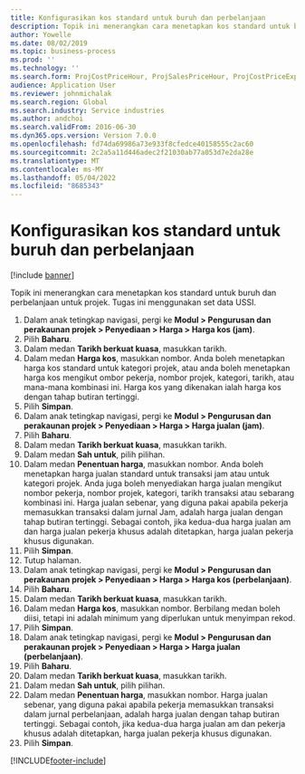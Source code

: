 ```yaml
---
title: Konfigurasikan kos standard untuk buruh dan perbelanjaan
description: Topik ini menerangkan cara menetapkan kos standard untuk buruh dan perbelanjaan untuk projek.
author: Yowelle
ms.date: 08/02/2019
ms.topic: business-process
ms.prod: ''
ms.technology: ''
ms.search.form: ProjCostPriceHour, ProjSalesPriceHour, ProjCostPriceExpense, ProjSalesPriceCost
audience: Application User
ms.reviewer: johnmichalak
ms.search.region: Global
ms.search.industry: Service industries
ms.author: andchoi
ms.search.validFrom: 2016-06-30
ms.dyn365.ops.version: Version 7.0.0
ms.openlocfilehash: fd74da69986a73e933f8cfedce40158555c2ac60
ms.sourcegitcommit: 2c2a5a11d446adec2f21030ab77a053d7e2da28e
ms.translationtype: MT
ms.contentlocale: ms-MY
ms.lasthandoff: 05/04/2022
ms.locfileid: "8685343"
---
```

# <a name="configure-standard-costs-for-labor-and-expenses"></a>Konfigurasikan kos standard untuk buruh dan perbelanjaan

[!include [banner](../../includes/banner.md)]

Topik ini menerangkan cara menetapkan kos standard untuk buruh dan perbelanjaan untuk projek. Tugas ini menggunakan set data USSI.

1. Dalam anak tetingkap navigasi, pergi ke **Modul > Pengurusan dan perakaunan projek > Penyediaan > Harga > Harga kos (jam)**.
2. Pilih **Baharu**.
3. Dalam medan **Tarikh berkuat kuasa**, masukkan tarikh.
4. Dalam medan **Harga kos**, masukkan nombor. Anda boleh menetapkan harga kos standard untuk kategori projek, atau anda boleh menetapkan harga kos mengikut ombor pekerja, nombor projek, kategori, tarikh, atau mana-mana kombinasi ini. Harga kos yang dikenakan ialah harga kos dengan tahap butiran tertinggi.  
5. Pilih **Simpan**.
6. Dalam anak tetingkap navigasi, pergi ke **Modul > Pengurusan dan perakaunan projek > Penyediaan > Harga > Harga jualan (jam)**.
7. Pilih **Baharu**.
8. Dalam medan **Tarikh berkuat kuasa**, masukkan tarikh.
9. Dalam medan **Sah untuk**, pilih pilihan.
10. Dalam medan **Penentuan harga**, masukkan nombor. Anda boleh menetapkan harga jualan standard untuk transaksi jam atau untuk kategori projek. Anda juga boleh menyediakan harga jualan mengikut nombor pekerja, nombor projek, kategori, tarikh transaksi atau sebarang kombinasi ini. Harga jualan sebenar, yang diguna pakai apabila pekerja memasukkan transaksi dalam jurnal Jam, adalah harga jualan dengan tahap butiran tertinggi. Sebagai contoh, jika kedua-dua harga jualan am dan harga jualan pekerja khusus adalah ditetapkan, harga jualan pekerja khusus digunakan.  
11. Pilih **Simpan**.
12. Tutup halaman.
13. Dalam anak tetingkap navigasi, pergi ke **Modul > Pengurusan dan perakaunan projek > Penyediaan > Harga > Harga kos (perbelanjaan)**.
14. Pilih **Baharu**.
15. Dalam medan **Tarikh berkuat kuasa**, masukkan tarikh.
16. Dalam medan **Harga kos**, masukkan nombor. Berbilang medan boleh diisi, tetapi ini adalah minimum yang diperlukan untuk menyimpan rekod.  
17. Pilih **Simpan**.
18. Dalam anak tetingkap navigasi, pergi ke **Modul > Pengurusan dan perakaunan projek > Penyediaan > Harga > Harga jualan (perbelanjaan)**.
19. Pilih **Baharu**.
20. Dalam medan **Tarikh berkuat kuasa**, masukkan tarikh.
21. Dalam medan **Sah untuk**, pilih pilihan.
22. Dalam medan **Penentuan harga**, masukkan nombor. Harga jualan sebenar, yang diguna pakai apabila pekerja memasukkan transaksi dalam jurnal perbelanjaan, adalah harga jualan dengan tahap butiran tertinggi. Sebagai contoh, jika kedua-dua harga jualan am dan pekerja khusus adalah ditetapkan, harga jualan pekerja khusus digunakan.  
23. Pilih **Simpan**.



[!INCLUDE[footer-include](../../includes/footer-banner.md)]